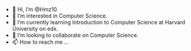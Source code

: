 - 👋 Hi, I’m @Hmz10
- 👀 I’m interested in Computer Science.
- 🌱 I’m currently learning Introduction to Computer Science at Harvard University on edx.
- 💞️ I’m looking to collaborate on Computer Science.
- 📫 How to reach me ...

<!---
Hmz10/Hmz10 is a ✨ special ✨ repository because its `README.md` (this file) appears on your GitHub profile.
You can click the Preview link to take a look at your changes.
--->
